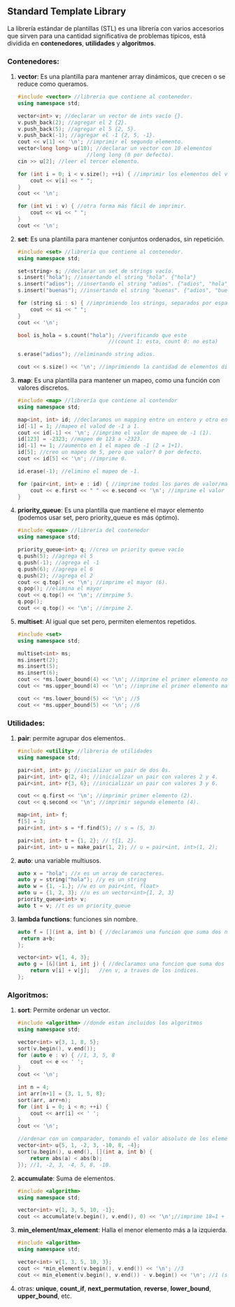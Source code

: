 ## Standard Template Library

La librería estándar de plantillas (STL) es una librería con varios accesorios que sirven para una cantidad significativa de problemas típicos, está dividida en **contenedores**, **utilidades** y **algoritmos**.

### **Contenedores**:

1. **vector**: Es una plantilla para mantener array dinámicos, que crecen o se reduce como queramos.

   ```c++
   #include <vector> //libreria que contiene al contenedor.
   using namespace std;
   
   vector<int> v; //declarar un vector de ints vacío {}.
   v.push_back(2); //agregar el 2 {2}.
   v.push_back(5); //agregar el 5 {2, 5}.
   v.push_back(-1); //agregar el -1 {2, 5, -1}.
   cout << v[1] << '\n'; //imprimir el segundo elemento.
   vector<long long> u(10); //declarar un vector con 10 elementos 
   						 //long long (0 por defecto).
   cin >> u[2]; //leer el tercer elemento.
   
   for (int i = 0; i < v.size(); ++i) { //imprimir los elementos del vector v.
       cout << v[i] << " ";
   } 
   cout << '\n';
   
   for (int vi : v) { //otra forma más fácil de imprimir.
       cout << vi << " ";
   }
   cout << '\n';
   ```

2. **set**:  Es una plantilla para mantener conjuntos ordenados, sin repetición.

   ```c++
   #include <set> //librería que contiene al contenedor.
   using namespace std;
   
   set<string> s; //declarar un set de strings vacío.
   s.insert("hola"); //insertando el string "hola". {"hola"}
   s.insert("adios"); //insertando el string "adios". {"adios", "hola"}
   s.insert("buenas"); //insertando el string "buenas". {"adios", "buenas", "hola"}
   
   for (string si : s) { //imprimiendo los strings, separados por espacios.
       cout << si << " ";
   } 
   cout << '\n';
   
   bool is_hola = s.count("hola"); //verificando que este 
   								//(count 1: esta, count 0: no esta)
   
   s.erase("adios"); //eliminando string adios.
   
   cout << s.size() << '\n'; //imprimiendo la cantidad de elementos distintos
   ```

   

3. **map**: Es una plantilla para mantener un mapeo, como una función con valores discretos.

   ```c++
   #include <map> //librería que contiene al contendor
   using namespace std;
   
   map<int, int> id; //declaramos un mapping entre un entero y otro entero.
   id[-1] = 1; //mapeo el valod de -1 a 1.
   cout << id[-1] << '\n'; //imprimo el valor de mapeo de -1 (1).
   id[123] = -2323; //mapeo de 123 a -2323.
   id[-1] += 1; //aumento en 1 el mapeo de -1 (2 = 1+1).
   id[5]; //creo un mapeo de 5, pero que valor? 0 por defecto.
   cout << id[5] << '\n'; //imprime 0.
   
   id.erase(-1); //elimino el mapeo de -1.
   
   for (pair<int, int> e : id) { //imprime todos los pares de valor/mapeo
       cout << e.first << " " << e.second << '\n'; //imprime el valor y el mapeo.
   }
   ```

4. **priority_queue**: Es una plantilla que mantiene el mayor elemento (podemos usar set, pero priority_queue es más óptimo).

   ```c++
   #include <queue> //librería del contenedor
   using namespace std;
   
   priority_queue<int> q; //crea un priority queue vacío
   q.push(5); //agrega el 5
   q.push(-1); //agrega el -1
   q.push(6); //agrega el 6
   q.push(2); //agrega el 2
   cout << q.top() << '\n'; //imprime el mayor (6).
   q.pop(); //elimina el mayor
   cout << q.top() << '\n'; //imrpime 5.
   q.pop();
   cout << q.top() << '\n'; //imrpime 2.
   ```

5. **multiset**: Al igual que set pero, permiten elementos repetidos.

   ```c++
   #include <set>
   using namespace std;
   
   multiset<int> ms;
   ms.insert(2);
   ms.insert(5);
   ms.insert(6);
   cout << *ms.lower_bound(4) << '\n'; //imprime el primer elemento no menor a 4 (5).
   cout << *ms.upper_bound(4) << '\n'; //imprime el primer elemento mayor a 4 (5).
   
   cout << *ms.lower_bound(5) << '\n'; //5
   cout << *ms.upper_bound(5) << '\n'; //6
   
   
   ```

### **Utilidades**:

 1. **pair**: permite agrupar dos elementos.

    ```c++
    #include <utility> //libreria de utilidades
    using namespace std;
    
    pair<int, int> p; //incializar un pair de dos 0s. 
    pair<int, int> q(2, 4); //inicializar un pair con valores 2 y 4.
    pair<int, int> r{3, 6}; //inicializar un pair con valores 3 y 6.
    
    cout << q.first << '\n'; //imprimir primer elemento (2).
    cout << q.second << '\n'; //imprimir segundo elemento (4).
    
    map<int, int> f;
    f[5] = 3;
    pair<int, int> s = *f.find(5); // s = (5, 3)
    
    pair<int, int> t = {1, 2}; // t{1, 2}.
    pair<int, int> u = make_pair(1, 2); // u = pair<int, int>(1, 2);
    ```

2. **auto**: una variable multiusos.

   ```c++
   auto x = "hola"; //x es un array de caracteres.
   auto y = string("hola"); //y es un string
   auto w = {1, -1.}; //w es un pair<int, float>
   auto u = {1, 2, 3}; //u es un vector<int>{1, 2, 3}
   priority_queue<int> v;
   auto t = v; //t es un priority_queue
   ```

3. **lambda functions**: funciones sin nombre.

   ```c++
   auto f = [](int a, int b) { //declaramos una funcion que suma dos numeros
   	return a+b;
   };
   
   vector<int> v{1, 4, 3};
   auto g = [&](int i, int j) { //declaramos una funcion que suma dos numeros 
       return v[i] + v[j]; 	 //en v, a traves de los indices. 
   };
   
   ```

### **Algoritmos**:

 1. **sort**: Permite ordenar un vector.

    ```c++
    #include <algorithm> //donde estan incluidos los algoritmos
    using namespace std;
    
    vector<int> v{3, 1, 8, 5};
    sort(v.begin(), v.end());
    for (auto e : v) { //1, 3, 5, 8
        cout << e << ' ';
    }
    cout << '\n';
    
    int n = 4;
    int arr[n+1] = {3, 1, 5, 8};
    sort(arr, arr+n);
    for (int i = 0; i < n; ++i) {
        cout << arr[i] << ' ';
    }
    cout << '\n';
    
    //ordenar con un comparador, tomando el valor absoluto de los elementos:
    vector<int> u{5, 1, -2, 3, -10, 8, -4};
    sort(u.begin(), u.end(), [](int a, int b) {
        return abs(a) < abs(b);
    }); //1, -2, 3, -4, 5, 8, -10.
    ```

2. **accumulate**: Suma de elementos.

   ```c++
   #include <algorithm>
   using namespace std;
   
   vector<int> v{1, 3, 5, 10, -1};
   cout << accumulate(v.begin(), v.end(), 0) << '\n';//imprime 18=1 + 3 + 5 + 10 + (-1)
   ```

3. **min_element/max_element**: Halla el menor elemento más a la izquierda.

   ```c++
   #include <algorithm>
   using namespace std;
   
   vector<int> v{1, 3, 5, 10, 3};
   cout << *min_element(v.begin(), v.end()) << '\n'; //3
   cout << min_element(v.begin(), v.end()) - v.begin() << '\n'; //1 (segundo elemento)
   ```

4. otras: **unique**, **count_if**, **next_permutation**, **reverse**, **lower_bound**, **upper_bound**, etc.

